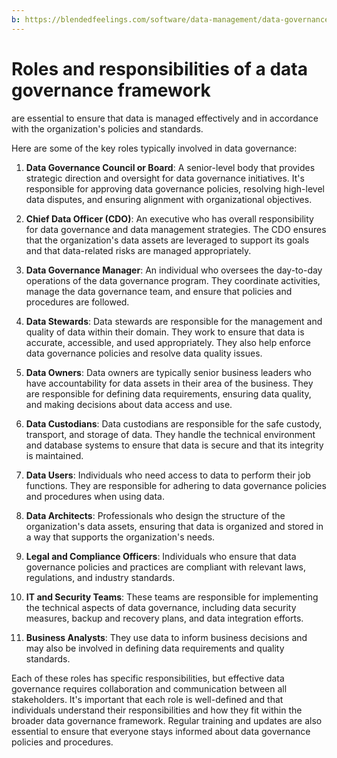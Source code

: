 ```yaml
---
b: https://blendedfeelings.com/software/data-management/data-governance-roles-and-responsibilities.md
---
```


# Roles and responsibilities of a data governance framework 
are essential to ensure that data is managed effectively and in accordance with the organization's policies and standards. 

Here are some of the key roles typically involved in data governance:

1. **Data Governance Council or Board**: A senior-level body that provides strategic direction and oversight for data governance initiatives. It's responsible for approving data governance policies, resolving high-level data disputes, and ensuring alignment with organizational objectives.

2. **Chief Data Officer (CDO)**: An executive who has overall responsibility for data governance and data management strategies. The CDO ensures that the organization's data assets are leveraged to support its goals and that data-related risks are managed appropriately.

3. **Data Governance Manager**: An individual who oversees the day-to-day operations of the data governance program. They coordinate activities, manage the data governance team, and ensure that policies and procedures are followed.

4. **Data Stewards**: Data stewards are responsible for the management and quality of data within their domain. They work to ensure that data is accurate, accessible, and used appropriately. They also help enforce data governance policies and resolve data quality issues.

5. **Data Owners**: Data owners are typically senior business leaders who have accountability for data assets in their area of the business. They are responsible for defining data requirements, ensuring data quality, and making decisions about data access and use.

6. **Data Custodians**: Data custodians are responsible for the safe custody, transport, and storage of data. They handle the technical environment and database systems to ensure that data is secure and that its integrity is maintained.

7. **Data Users**: Individuals who need access to data to perform their job functions. They are responsible for adhering to data governance policies and procedures when using data.

8. **Data Architects**: Professionals who design the structure of the organization's data assets, ensuring that data is organized and stored in a way that supports the organization's needs.

9. **Legal and Compliance Officers**: Individuals who ensure that data governance policies and practices are compliant with relevant laws, regulations, and industry standards.

10. **IT and Security Teams**: These teams are responsible for implementing the technical aspects of data governance, including data security measures, backup and recovery plans, and data integration efforts.

11. **Business Analysts**: They use data to inform business decisions and may also be involved in defining data requirements and quality standards.

Each of these roles has specific responsibilities, but effective data governance requires collaboration and communication between all stakeholders. It's important that each role is well-defined and that individuals understand their responsibilities and how they fit within the broader data governance framework. Regular training and updates are also essential to ensure that everyone stays informed about data governance policies and procedures.